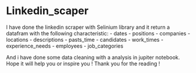 # Linkedin_scaper

I have done the linkedin scraper with Selinium library and it return a datafram with the following characteristic:
    - dates 
    - positions 
    - companies 
    - locations 
    - descriptions 
    - pasts_time 
    - candidates 
    - work_times 
    - experience_needs 
    - employees 
    - job_categories 

And i have done some data cleaning with a analysis in jupiter notebook.
Hope it will help you or inspire you !
Thank you for the reading !
